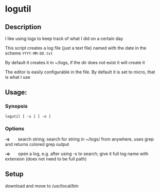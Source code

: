 # logutil

## Description

I like using logs to keep track of what I did on a certain day

This script creates a log file (just a text file) named with the date in the scheme `YYYY-MM-DD.txt`

By default it creates it in ~/logs, if the dir does not exist it will create it

The editor is easily configurable in the file. By default it is set to micro, that is what I use

## Usage:

### Synopsis

`logutil [ -s ] [ -o ]`

### Options

**-s** &nbsp;  &nbsp;  &nbsp;  search string; search for string in ~/logs/ from anywhere, uses grep and returns colored grep output

**-o** &nbsp;  &nbsp;  &nbsp;  open a log, e.g. after using -s to search; give it full log name with extension (does not need to be full path)
    
## Setup

download and move to /usr/local/bin
